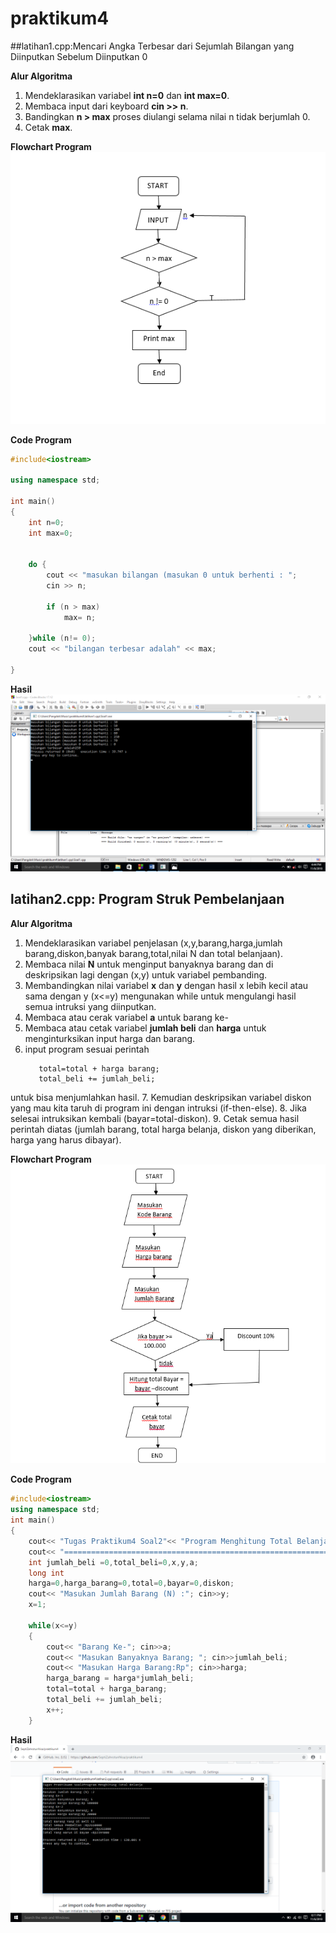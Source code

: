 # praktikum4


##latihan1.cpp:Mencari Angka Terbesar dari Sejumlah Bilangan yang Diinputkan Sebelum Diinputkan 0

**Alur Algoritma**
1. Mendeklarasikan  variabel **int n=0** dan **int max=0**.
2. Membaca input dari keyboard **cin >> n**.
3. Bandingkan **n > max** proses diulangi selama  nilai n tidak berjumlah 0.
4. Cetak **max**.

**Flowchart Program**
![ing](https://raw.githubusercontent.com/SeptiZahrotunNisa/praktikum4/master/latihan1.cpp/flowchartt1.png)

**Code Program**
```c++
#include<iostream>

using namespace std;

int main()
{
    int n=0;
    int max=0;


    do {
        cout << "masukan bilangan (masukan 0 untuk berhenti : ";
        cin >> n;

        if (n > max)
            max= n;

    }while (n!= 0);
    cout << "bilangan terbesar adalah" << max;

}
```
**Hasil**
![ing](https://raw.githubusercontent.com/SeptiZahrotunNisa/praktikum4/master/latihan1.cpp/hasil1.png)

## latihan2.cpp: Program Struk Pembelanjaan

**Alur Algoritma**
1. Mendeklarasikan variabel penjelasan (x,y,barang,harga,jumlah barang,diskon,banyak barang,total,nilai N dan total belanjaan).
2. Membaca nilai **N** untuk menginput banyaknya barang dan di deskripsikan lagi dengan (x,y) untuk variabel pembanding.
3. Membandingkan nilai variabel **x** dan **y**  dengan hasil x lebih kecil atau sama dengan y (x<=y) mengunakan while untuk mengulangi hasil semua intruksi yang diinputkan.
4. Membaca atau cerak variabel **a** untuk barang ke-
5. Membaca atau cetak variabel **jumlah beli** dan **harga** untuk menginturksikan input harga dan barang.
6. input program sesuai perintah
	```harga barang = harga*jumlah_beli;
	   total=total + harga barang;
	   total_beli += jumlah_beli;

untuk bisa menjumlahkan hasil.
7. Kemudian deskripsikan variabel diskon yang mau kita taruh di program ini dengan intruksi (if-then-else).
8. Jika selesai intruksikan kembali (bayar=total-diskon).
9. Cetak semua hasil perintah diatas (jumlah barang, total harga belanja, diskon yang diberikan, harga yang harus dibayar).

**Flowchart Program**
![ing](https://raw.githubusercontent.com/SeptiZahrotunNisa/praktikum4/master/latihan2.cpp/flowchart2.png)

**Code Program**
```c++
#include<iostream>
using namespace std;
int main()
{
    cout<< "Tugas Praktikum4 Soal2"<< "Program Menghitung Total Belanja"<< endl;
    cout<< "===========================================================" <<endl;
    int jumlah_beli =0,total_beli=0,x,y,a;
    long int
    harga=0,harga_barang=0,total=0,bayar=0,diskon;
    cout<< "Masukan Jumlah Barang (N) :"; cin>>y;
    x=1;

    while(x<=y)
    {
        cout<< "Barang Ke-"; cin>>a;
        cout<< "Masukan Banyaknya Barang; "; cin>>jumlah_beli;
        cout<< "Masukan Harga Barang:Rp"; cin>>harga;
        harga_barang = harga*jumlah_beli;
        total=total + harga_barang;
        total_beli += jumlah_beli;
        x++;
    }
```
**Hasil**
![ing](https://raw.githubusercontent.com/SeptiZahrotunNisa/praktikum4/master/latihan2.cpp/hasil2.png)
